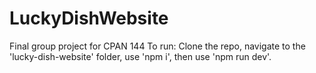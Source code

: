 # LuckyDishWebsite
Final group project for CPAN 144
To run: Clone the repo, navigate to the 'lucky-dish-website' folder, use 'npm i', then use 'npm run dev'.
